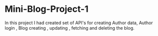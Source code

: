 # Mini-Blog-Project-1
In this project I had created set of API's for creating Author data, Author login , Blog creating , updating , fetching and deleting the blog.
